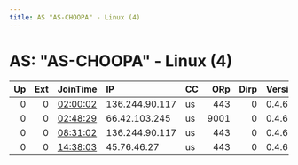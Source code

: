 ```yaml
---
title: AS "AS-CHOOPA" - Linux (4)
---
```


# AS: "AS-CHOOPA" - Linux (4)

|   Up |   Ext | JoinTime                                                                                              | IP             | CC   |   ORp |   Dirp | Version   | Contact   | Nickname     |   eFamMembers |
|-----:|------:|:------------------------------------------------------------------------------------------------------|:---------------|:-----|------:|-------:|:----------|:----------|:-------------|--------------:|
|    0 |     0 | [02:00:02](https://nusenu.github.io/OrNetStats/w/relay/6294F848B9D0536E227BB56CEE554F08068051B1.html) | 136.244.90.117 | us   |   443 |      0 | 0.4.6.9   | None      | thefirsttest |             1 |
|    0 |     0 | [02:48:29](https://nusenu.github.io/OrNetStats/w/relay/095244DF766B4B633F2FAA27569C69DBB7959ED2.html) | 66.42.103.245  | us   |  9001 |      0 | 0.4.6.9   | None      | Unnamed      |             1 |
|    0 |     0 | [08:31:02](https://nusenu.github.io/OrNetStats/w/relay/A9ED5F5DBF7C33110825464FE8C2230517CE214B.html) | 136.244.90.117 | us   |   443 |      0 | 0.4.6.9   | None      | thefirsttest |             1 |
|    0 |     0 | [14:38:03](https://nusenu.github.io/OrNetStats/w/relay/A4B7E3A40453BE6F1E86E5AB72284A7DE8DA5B81.html) | 45.76.46.27    | us   |   443 |      0 | 0.4.6.9   | None      | newtrain     |             1 |
